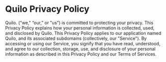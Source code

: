 # Quilo Privacy Policy
Quilo. ("we," “our,” or "us") is committed to protecting your privacy. This Privacy Policy explains how your personal information is collected, used, and disclosed by Quilo.
This Privacy Policy applies to our application named Quilo, and its associated subdomains (collectively, our "Service"). By accessing or using our Service, you signify that you have read, understood, and agree to our collection, storage, use, and disclosure of your personal information as described in this Privacy Policy and our Terms of Services.

